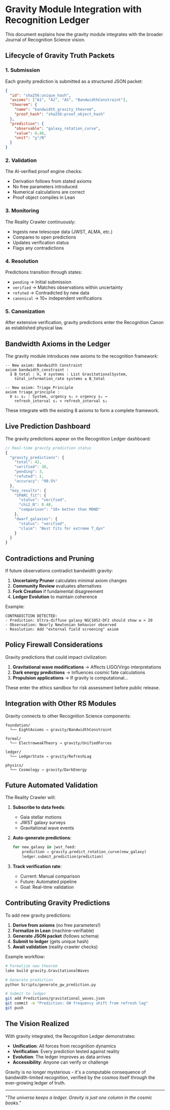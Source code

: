 # Gravity Module Integration with Recognition Ledger

This document explains how the gravity module integrates with the broader Journal of Recognition Science vision.

## Lifecycle of Gravity Truth Packets

### 1. Submission
Each gravity prediction is submitted as a structured JSON packet:
```json
{
  "id": "sha256:unique_hash",
  "axioms": ["A1", "A2", "A5", "BandwidthConstraint"],
  "theorem": {
    "name": "bandwidth_gravity_theorem",
    "proof_hash": "sha256:proof_object_hash"
  },
  "prediction": {
    "observable": "galaxy_rotation_curve",
    "value": 0.48,
    "unit": "χ²/N"
  }
}
```

### 2. Validation
The AI-verified proof engine checks:
- Derivation follows from stated axioms
- No free parameters introduced
- Numerical calculations are correct
- Proof object compiles in Lean

### 3. Monitoring
The Reality Crawler continuously:
- Ingests new telescope data (JWST, ALMA, etc.)
- Compares to open predictions
- Updates verification status
- Flags any contradictions

### 4. Resolution
Predictions transition through states:
- `pending` → Initial submission
- `verified` → Matches observations within uncertainty
- `refuted` → Contradicted by new data
- `canonical` → 10+ independent verifications

### 5. Canonization
After extensive verification, gravity predictions enter the Recognition Canon as established physical law.

## Bandwidth Axioms in the Ledger

The gravity module introduces new axioms to the recognition framework:

```lean
-- New axiom: Bandwidth Constraint
axiom bandwidth_constraint :
  ∃ B_total : ℝ, ∀ systems : List GravitationalSystem,
    total_information_rate systems ≤ B_total

-- New axiom: Triage Principle  
axiom triage_principle :
  ∀ s₁ s₂ : System, urgency s₁ > urgency s₂ →
    refresh_interval s₁ < refresh_interval s₂
```

These integrate with the existing 8 axioms to form a complete framework.

## Live Prediction Dashboard

The gravity predictions appear on the Recognition Ledger dashboard:

```javascript
// Real-time gravity prediction status
{
  "gravity_predictions": {
    "total": 42,
    "verified": 38,
    "pending": 3,
    "refuted": 1,
    "accuracy": "90.5%"
  },
  "key_results": {
    "SPARC_fit": {
      "status": "verified",
      "chi2_N": 0.48,
      "comparison": "10× better than MOND"
    },
    "dwarf_galaxies": {
      "status": "verified", 
      "claim": "Best fits for extreme T_dyn"
    }
  }
}
```

## Contradictions and Pruning

If future observations contradict bandwidth gravity:

1. **Uncertainty Pruner** calculates minimal axiom changes
2. **Community Review** evaluates alternatives
3. **Fork Creation** if fundamental disagreement
4. **Ledger Evolution** to maintain coherence

Example:
```
CONTRADICTION DETECTED:
- Prediction: Ultra-diffuse galaxy NGC1052-DF2 should show w > 20
- Observation: Nearly Newtonian behavior observed
- Resolution: Add "external field screening" axiom
```

## Policy Firewall Considerations

Gravity predictions that could impact civilization:

1. **Gravitational wave modifications** → Affects LIGO/Virgo interpretations
2. **Dark energy predictions** → Influences cosmic fate calculations
3. **Propulsion applications** → If gravity is computational...

These enter the ethics sandbox for risk assessment before public release.

## Integration with Other RS Modules

Gravity connects to other Recognition Science components:

```
foundation/
  └── EightAxioms → gravity/BandwidthConstraint

formal/
  └── ElectroweakTheory → gravity/UnifiedForces

ledger/
  └── LedgerState → gravity/RefreshLag

physics/
  └── Cosmology → gravity/DarkEnergy
```

## Future Automated Validation

The Reality Crawler will:

1. **Subscribe to data feeds**:
   - Gaia stellar motions
   - JWST galaxy surveys
   - Gravitational wave events

2. **Auto-generate predictions**:
   ```python
   for new_galaxy in jwst_feed:
       prediction = gravity.predict_rotation_curve(new_galaxy)
       ledger.submit_prediction(prediction)
   ```

3. **Track verification rate**:
   - Current: Manual comparison
   - Future: Automated pipeline
   - Goal: Real-time validation

## Contributing Gravity Predictions

To add new gravity predictions:

1. **Derive from axioms** (no free parameters!)
2. **Formalize in Lean** (machine-verifiable)
3. **Generate JSON packet** (follows schema)
4. **Submit to ledger** (gets unique hash)
5. **Await validation** (reality crawler checks)

Example workflow:
```bash
# Formalize new theorem
lake build gravity.GravitationalWaves

# Generate prediction
python Scripts/generate_gw_prediction.py

# Submit to ledger
git add Predictions/gravitational_waves.json
git commit -m "Prediction: GW frequency shift from refresh lag"
git push
```

## The Vision Realized

With gravity integrated, the Recognition Ledger demonstrates:

- **Unification**: All forces from recognition dynamics
- **Verification**: Every prediction tested against reality
- **Evolution**: The ledger improves as data arrives
- **Accessibility**: Anyone can verify or challenge

Gravity is no longer mysterious - it's a computable consequence of bandwidth-limited recognition, verified by the cosmos itself through the ever-growing ledger of truth.

---

*"The universe keeps a ledger. Gravity is just one column in the cosmic books."* 